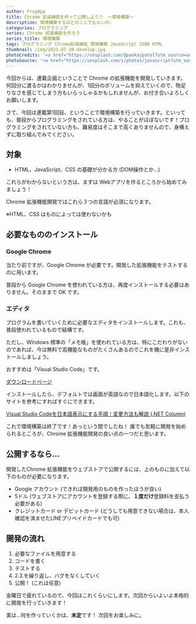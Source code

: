 ```yaml
---
author: FrogApp
title: Chrome 拡張機能を作って公開しよう①　〜環境構築〜
description: 環境構築するほどのことでもないが。
categories: プログラミング
series: Chrome 拡張機能を作ろう
series_title: 環境構築
tags: プログラミング Chrome拡張機能 環境構築 JavaScript JSON HTML
thumbnail: /img/2021-07-30-develop.jpg
photoCredits: '<a href="https://unsplash.com/@pankajpatel?utm_source=unsplash&utm_medium=referral&utm_content=creditCopyText" target="_blank" rel="noopener noreferrer">Pankaj Patel</a>'
photoSource: '<a href="https://unsplash.com/s/photos/javascript?utm_source=unsplash&utm_medium=referral&utm_content=creditCopyText" target="_blank" rel="noopener noreferrer">Unsplash</a>'
---
```



今回からは、連載企画ということで Chrome の拡張機能を開発していきます。何回分に渡るかはわかりませんが、1回分のボリュームを抑えていくので、物足りなさを感じてしまう方もいらっしゃるかもしれませんが、お付き合いよろしくお願いします。

さて、今回は連載第1回目、ということで環境構築を行っていきます。といっても、普段からプログラミングをされている方は、やることがほぼないです！プログラミングをされていない方も、難易度はそこまで高くありませんので、身構えずに取り組んでみてください。

## 対象
- HTML、JavaScript、CSS の基礎が分かる方 (DOM操作とか...)

これらがわからないという方は、まずは Webアプリを作るところから始めてみましょう！

Chrome 拡張機能開発ではこれら３つの言語が必須になります。

※HTML、CSS はものによっては使わないかも

## 必要なもののインストール
### Google Chrome
当たり前ですが、Google Chrome が必要です。開発した拡張機能をテストするのに用います。

普段から Google Chrome を使われている方は、再度インストールする必要はありません。そのままで OK です。

### エディタ
プログラムを書いていくために必要なエディタをインストールします。これも、普段使われているもので結構です。

ただし、WIndows 標準の「メモ帳」を使われている方は、特にこだわりがないのであれば、今は無料で高機能なものがたくさんあるのでこれを機に是非インストールしましょう。

おすすめは「Visual Studio Code」です。

<a href="https://azure.microsoft.com/ja-jp/products/visual-studio-code/" target="_blank" rel="noopener noreferrer">ダウンロードページ</a>

インストールしたら、デフォルトでは画面が英語なので日本語化します。以下のサイトを参考にすればすぐにできます。

<a href="https://www.fenet.jp/dotnet/column/environment/5400/" target="_blank" rel="noopener noreferrer">Visual Studio Codeを日本語表示にする手順！変更方法も解説
 (.NET Column)</a>



これで環境構築は終了です！あっという間でしたね！
誰でも気軽に開発を始められるところが、Chrome 拡張機能開発の良い点の一つだと思います。


## 公開するなら...

開発したChrome 拡張機能をウェブストアで公開するには、上のものに加えて以下のものが必要になります。
- Google アカウント (できれば開発用のものを作ったほうが良い)
- 5ドル (ウェブストアにアカウントを登録する際に、**１度だけ**登録料を支払う必要がある)
- クレジットカード or デビットカード (どうしても用意できない場合は、本人確認を済ませたLINEプリペイドカードでも可)

## 開発の流れ

1. 必要なファイルを用意する
2. コードを書く
3. テストする
4. 2.3.を繰り返し、バグをなくしていく
5. 公開！ (これは任意)

金曜日で疲れているので、今回はこれくらいにします。次回からいよいよ本格的に開発を行っていきます！

実は...何を作っていくかは、**未定**です！
次回をお楽しみに。
